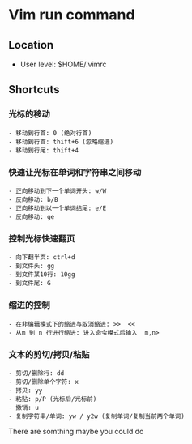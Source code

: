 # Vim run command
## Location
- User level: $HOME/.vimrc

## Shortcuts
### 光标的移动
    - 移动到行首: 0 (绝对行首)
    - 移动到行首: thift+6 (忽略缩进)
    - 移动到行尾: thift+4

### 快速让光标在单词和字符串之间移动
    - 正向移动到下一个单词开头: w/W
    - 反向移动: b/B
    - 正向移动到以一个单词结尾: e/E
    - 反向移动: ge

### 控制光标快速翻页
    - 向下翻半页: ctrl+d
    - 到文件头: gg
    - 到文件某10行: 10gg
    - 到文件尾: G

### 缩进的控制
    - 在非编辑模式下的缩进与取消缩进: >>  <<
    - 从m 到 n 行进行缩进: 进入命令模式后输入  m,n>

### 文本的剪切/拷贝/粘贴
    - 剪切/删除行: dd
    - 剪切/删除单个字符: x
    - 拷贝: yy
    - 粘贴: p/P (光标后/光标前) 
    - 撤销: u
    - 复制字符串/单词: yw / y2w (复制单词/复制当前两个单词)

There are somthing maybe you could do
